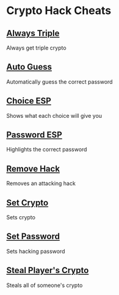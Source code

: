 # Crypto Hack Cheats

## [Always Triple](alwaysTriple.js)
Always get triple crypto

## [Auto Guess](autoGuess.js)
Automatically guess the correct password

## [Choice ESP](choiceESP.js)
Shows what each choice will give you

## [Password ESP](passwordESP.js)
Highlights the correct password

## [Remove Hack](removeHack.js)
Removes an attacking hack

## [Set Crypto](setCrypto.js)
Sets crypto

## [Set Password](setPassword.js)
Sets hacking password

## [Steal Player's Crypto](stealPlayersCrypto.js)
Steals all of someone's crypto